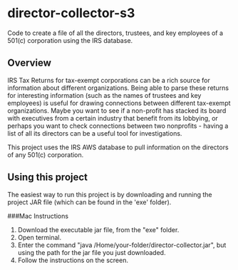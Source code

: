# director-collector-s3
Code to create a file of all the directors, trustees, and key employees of a 501(c) corporation using the IRS database.

## Overview

IRS Tax Returns for tax-exempt corporations can be a rich source for information about different organizations. Being able to parse these returns for interesting information (such as the names of trustees and key employees) is useful for drawing connections between different tax-exempt organizations. Maybe you want to see if a non-profit has stacked its board with executives from a certain industry that benefit from its lobbying, or perhaps you want to check connections between two nonprofits - having a list of all its directors can be a useful tool for investigations. 

This project uses the IRS AWS database to pull information on the directors of any 501(c) corporation.

## Using this project

The easiest way to run this project is by downloading and running the project JAR file (which can be found in the 'exe' folder). 

###Mac Instructions

1. Download the executable jar file, from the "exe" folder.
2. Open terminal.
3. Enter the command "java /Home/your-folder/director-collector.jar", but using the path for the jar file you just downloaded.
4. Follow the instructions on the screen. 